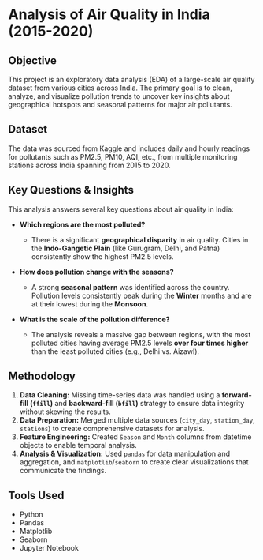 # Analysis of Air Quality in India (2015-2020)

## Objective
This project is an exploratory data analysis (EDA) of a large-scale air quality dataset from various cities across India. The primary goal is to clean, analyze, and visualize pollution trends to uncover key insights about geographical hotspots and seasonal patterns for major air pollutants.

## Dataset
The data was sourced from Kaggle and includes daily and hourly readings for pollutants such as PM2.5, PM10, AQI, etc., from multiple monitoring stations across India spanning from 2015 to 2020.

## Key Questions & Insights

This analysis answers several key questions about air quality in India:

* **Which regions are the most polluted?**
    * There is a significant **geographical disparity** in air quality. Cities in the **Indo-Gangetic Plain** (like Gurugram, Delhi, and Patna) consistently show the highest PM2.5 levels.

* **How does pollution change with the seasons?**
    * A strong **seasonal pattern** was identified across the country. Pollution levels consistently peak during the **Winter** months and are at their lowest during the **Monsoon**.

* **What is the scale of the pollution difference?**
    * The analysis reveals a massive gap between regions, with the most polluted cities having average PM2.5 levels **over four times higher** than the least polluted cities (e.g., Delhi vs. Aizawl).

## Methodology

1.  **Data Cleaning:** Missing time-series data was handled using a **forward-fill (`ffill`)** and **backward-fill (`bfill`)** strategy to ensure data integrity without skewing the results.
2.  **Data Preparation:** Merged multiple data sources (`city_day`, `station_day`, `stations`) to create comprehensive datasets for analysis.
3.  **Feature Engineering:** Created `Season` and `Month` columns from datetime objects to enable temporal analysis.
4.  **Analysis & Visualization:** Used `pandas` for data manipulation and aggregation, and `matplotlib`/`seaborn` to create clear visualizations that communicate the findings.

## Tools Used
* Python
* Pandas
* Matplotlib
* Seaborn
* Jupyter Notebook
